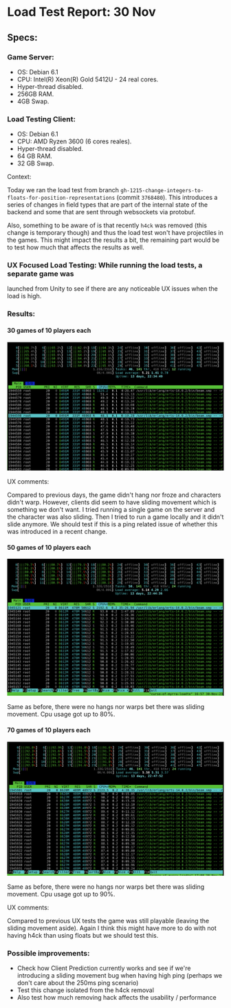 # Load Test Report: 30 Nov 
## Specs:
### Game Server:
- OS: Debian 6.1
- CPU: Intel(R) Xeon(R) Gold 5412U  - 24 real cores.
- Hyper-thread disabled.
- 256GB RAM.
- 4GB Swap.
### Load Testing Client:
- OS: Debian 6.1
- CPU: AMD Ryzen 3600 (6 cores reales).
- Hyper-thread disabled.
- 64 GB RAM.
- 32 GB Swap.

Context:

Today we ran the load test from branch
`gh-1215-change-integers-to-floats-for-position-representations` (commit
`3768480`). This introduces a series of changes in field types that are part of
the internal state of the backend and some that are sent through websockets via
protobuf.

Also, something to be aware of is that recently `h4ck` was removed (this change
is temporary though) and thus the load test won't have projectiles in the
games. This might impact the results a bit, the remaining part would be to test
how much that affects the results as well.

### UX Focused Load Testing: While running the load tests, a separate game was
launched from Unity to see if there are any noticeable UX issues when the load
is high.

### Results:
#### 30 games of 10 players each

![Alt text](./images/30_games_10_players.png)

UX comments:

Compared to previous days, the game didn't hang nor froze and characters didn't
warp. However, clients did seem to have sliding movement which is something we
don't want. I tried running a single game on the server and the character was
also sliding. Then I tried to run a game locally and it didn't slide anymore.
We should test if this is a ping related issue of whether this was introduced
in a recent change.

#### 50 games of 10 players each

![Alt text](./images/50_games_10_players.png)

Same as before, there were no hangs nor warps bet there was sliding movement.
Cpu usage got up to 80%.

#### 70 games of 10 players each

![Alt text](./images/70_games_10_players.png)

Same as before, there were no hangs nor warps bet there was sliding movement.
Cpu usage got up to 90%.

UX comments:

Compared to previous UX tests the game was still playable (leaving the sliding
movement aside). Again I think this might have more to do with not having h4ck
than using floats but we should test this.


### Possible improvements:

- Check how Client Prediction currently works and see if we're introducing a sliding movement bug when having high ping (perhaps we don't care about the 250ms ping scenario)
- Test this change isolated from the h4ck removal
- Also test how much removing hack affects the usability / performance
